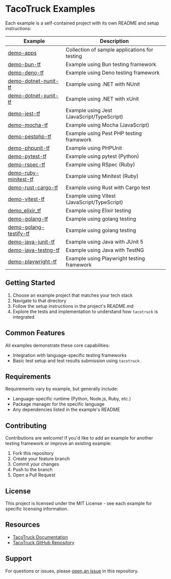 # TacoTruck Examples

Each example is a self-contained project with its own README and setup instructions:

| Example                                         | Description                                   |
| ----------------------------------------------- | --------------------------------------------- |
| [demo-apps](./demo-apps/)                       | Collection of sample applications for testing |
| [demo-bun-tf](./demo-bun-tf/)                   | Example using Bun testing framework           |
| [demo-deno-tf](./demo-deno-tf/)                 | Example using Deno testing framework          |
| [demo-dotnet-nunit-tf](./demo-dotnet-nunit-tf/) | Example using .NET with NUnit                 |
| [demo-dotnet-xunit-tf](./demo-dotnet-xunit-tf/) | Example using .NET with xUnit                 |
| [demo-jest-tf](./demo-jest-tf/)                 | Example using Jest (JavaScript/TypeScript)    |
| [demo-mocha-tf](./demo-mocha-tf/)               | Example using Mocha (JavaScript)              |
| [demo-pestphp-tf](./demo-pestphp-tf/)           | Example using Pest PHP testing framework      |
| [demo-phpunit-tf](./demo-phpunit-tf/)           | Example using PHPUnit                         |
| [demo-pytest-tf](./demo-pytest-tf/)             | Example using pytest (Python)                 |
| [demo-rspec-tf](./demo-rspec-tf/)               | Example using RSpec (Ruby)                    |
| [demo-ruby-minitest-tf](./demo-ruby-minitest-tf/)         | Example using Minitest (Ruby)       |
| [demo-rust-cargo-tf](./demo-rust-cargo-tf/)     | Example using Rust with Cargo test            |
| [demo-vitest-tf](./demo-vitest-tf/)             | Example using Vitest (JavaScript/TypeScript)  |
| [demo_elixir_tf](./demo_elixir_tf/)             | Example using Elixir testing                  |
| [demo-golang-tf](./demo-golang-tf/)             | Example using golang testing                  |
| [demo-golang-testify-tf](./demo-golang-testify-tf/)             | Example using golang testing  |
| [demo-java-junit-tf](./demo-java-junit-tf/)     | Example using Java with JUnit 5               |
| [demo-java-testng-tf](./demo-java-testng-tf/)   | Example using Java with TestNG                |
| [demo-playwright-tf](./demo-playwright-tf/)     | Example using Playwright testing framework    |

## Getting Started

1. Choose an example project that matches your tech stack
2. Navigate to that directory
3. Follow the setup instructions in the project's README.md
4. Explore the tests and implementation to understand how `tacotruck` is integrated

## Common Features

All examples demonstrate these core capabilities:

- Integration with language-specific testing frameworks
- Basic test setup and test results submission using `tacotruck`

## Requirements

Requirements vary by example, but generally include:

- Language-specific runtime (Python, Node.js, Ruby, etc.)
- Package manager for the specific language
- Any dependencies listed in the example's README

## Contributing

Contributions are welcome! If you'd like to add an example for another testing framework or improve an existing example:

1. Fork this repository
2. Create your feature branch
3. Commit your changes
4. Push to the branch
5. Open a Pull Request

## License

This project is licensed under the MIT License - see each example for specific licensing information.

## Resources

- [TacoTruck Documentation](https://docs.testfiesta.com/tacotruck-docs)
- [TacoTruck GitHub Repository](https://github.com/testfiesta/tacotruck)

## Support

For questions or issues, please [open an issue](https://github.com/example/tacotruck-examples/issues) in this repository.
